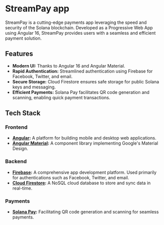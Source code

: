 # StreamPay app

StreamPay is a cutting-edge payments app leveraging the speed and security of the Solana blockchain. Developed as a Progressive Web App using Angular 16, StreamPay provides users with a seamless and efficient payment solution.

## Features

- **Modern UI:** Thanks to Angular 16 and Angular Material.
- **Rapid Authentication:** Streamlined authentication using Firebase for Facebook, Twitter, and email.
- **Secure Storage:** Cloud Firestore ensures safe storage for public Solana keys and messaging.
- **Efficient Payments:** Solana Pay facilitates QR code generation and scanning, enabling quick payment transactions.

## Tech Stack

### Frontend

- **[Angular](https://angular.io/):** A platform for building mobile and desktop web applications.
- **[Angular Material](https://material.angular.io/):** A component library implementing Google's Material Design.

### Backend

- **[Firebase](https://firebase.google.com/):** A comprehensive app development platform. Used primarily for authentications such as Facebook, Twitter, and email.
- **[Cloud Firestore](https://firebase.google.com/products/firestore):** A NoSQL cloud database to store and sync data in real-time.

### Payments

- **[Solana Pay](https://docs.solanapay.com/):** Facilitating QR code generation and scanning for seamless payments.
